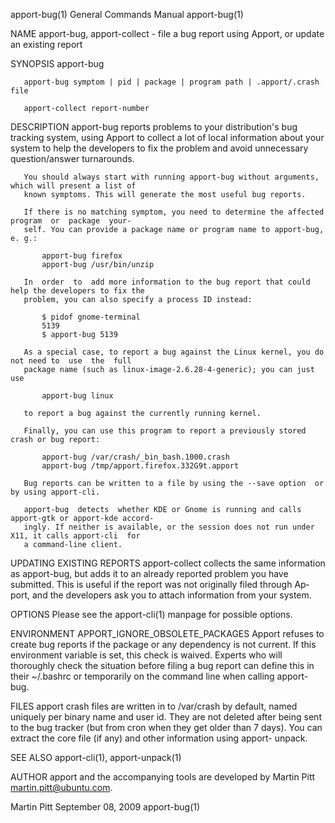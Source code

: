 apport-bug(1)                           General Commands Manual                          apport-bug(1)

NAME
       apport-bug, apport-collect - file a bug report using Apport, or update an existing report

SYNOPSIS
       apport-bug

       apport-bug symptom | pid | package | program path | .apport/.crash file

       apport-collect report-number

DESCRIPTION
       apport-bug reports problems to your distribution's bug tracking system, using Apport to collect
       a lot of local information about your system to help the developers  to  fix  the  problem  and
       avoid unnecessary question/answer turnarounds.

       You should always start with running apport-bug without arguments, which will present a list of
       known symptoms. This will generate the most useful bug reports.

       If there is no matching symptom, you need to determine the affected program  or  package  your‐
       self. You can provide a package name or program name to apport-bug, e. g.:

           apport-bug firefox
           apport-bug /usr/bin/unzip

       In  order  to  add more information to the bug report that could help the developers to fix the
       problem, you can also specify a process ID instead:

           $ pidof gnome-terminal
           5139
           $ apport-bug 5139

       As a special case, to report a bug against the Linux kernel, you do not need to  use  the  full
       package name (such as linux-image-2.6.28-4-generic); you can just use

           apport-bug linux

       to report a bug against the currently running kernel.

       Finally, you can use this program to report a previously stored crash or bug report:

           apport-bug /var/crash/_bin_bash.1000.crash
           apport-bug /tmp/apport.firefox.332G9t.apport

       Bug reports can be written to a file by using the --save option  or by using apport-cli.

       apport-bug  detects  whether KDE or Gnome is running and calls apport-gtk or apport-kde accord‐
       ingly. If neither is available, or the session does not run under X11, it calls apport-cli  for
       a command-line client.

UPDATING EXISTING REPORTS
       apport-collect  collects the same information as apport-bug, but adds it to an already reported
       problem you have submitted. This is useful if the report was not originally filed  through  Ap‐
       port, and the developers ask you to attach information from your system.

OPTIONS
       Please see the apport-cli(1) manpage for possible options.

ENVIRONMENT
       APPORT_IGNORE_OBSOLETE_PACKAGES
              Apport refuses to create bug reports if the package or any dependency is not current. If
              this environment variable is set, this check is  waived.  Experts  who  will  thoroughly
              check  the  situation  before  filing a bug report can define this in their ~/.bashrc or
              temporarily on the command line when calling apport-bug.

FILES
       apport crash files are written in to /var/crash by default, named uniquely per binary name  and
       user id.  They are not deleted after being sent to the bug tracker (but from cron when they get
       older than 7 days). You can extract the core file (if any) and other information using  apport-
       unpack.

SEE ALSO
       apport-cli(1), apport-unpack(1)

AUTHOR
       apport and the accompanying tools are developed by Martin Pitt <martin.pitt@ubuntu.com>.

Martin Pitt                               September 08, 2009                             apport-bug(1)

